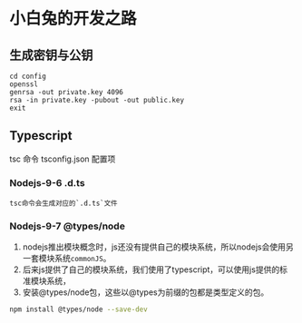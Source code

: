# 小白兔的开发之路

## 生成密钥与公钥

```
cd config
openssl
genrsa -out private.key 4096
rsa -in private.key -pubout -out public.key
exit
```

## Typescript

tsc 命令
tsconfig.json 配置项

### Nodejs-9-6 .d.ts
    tsc命令会生成对应的`.d.ts`文件

### Nodejs-9-7 @types/node
1. nodejs推出模块概念时，js还没有提供自己的模块系统，所以nodejs会使用另一套模块系统`commonJS`。
2. 后来js提供了自己的模块系统，我们使用了typescript，可以使用js提供的标准模块系统，
3. 安装@types/node包，这些以@types为前缀的包都是类型定义的包。

```bash
npm install @types/node --save-dev
```
